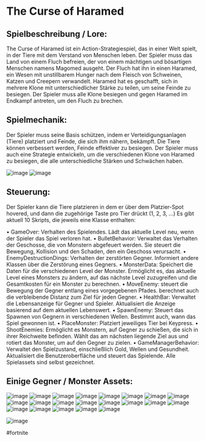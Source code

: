 # The Curse of Haramed
## Spielbeschreibung / Lore:
The Curse of Haramed ist ein Action-Strategiespiel, das in einer Welt spielt, in der Tiere mit dem Verstand von Menschen leben. Der Spieler muss das Land von einem Fluch befreien, der von einem mächtigen und bösartigen Menschen namens Magomed ausgeht. Der Fluch hat ihn in einen Haramed, ein Wesen mit unstillbarem Hunger nach dem Fleisch von Schweinen, Katzen und Creepern verwandelt. Haramed hat es geschafft, sich in mehrere Klone mit unterschiedlicher Stärke zu teilen, um seine Feinde zu besiegen. Der Spieler muss alle Klone besiegen und gegen Haramed im Endkampf antreten, um den Fluch zu brechen.

## Spielmechanik:
Der Spieler muss seine Basis schützen, indem er Verteidigungsanlagen (Tiere) platziert und Feinde, die sich ihm nähern, bekämpft. Die Tiere können verbessert werden, Feinde effektiver zu besiegen. Der Spieler muss auch eine Strategie entwickeln, um die verschiedenen Klone von Haramed zu besiegen, die alle unterschiedliche Stärken und Schwächen haben. 
  
![image](https://user-images.githubusercontent.com/79400664/232307601-b9d686e4-6149-4c41-8717-7cd7992d7c0e.png)
![image](https://user-images.githubusercontent.com/79400664/232307608-b7067a65-5424-4a42-beb1-be924cecff43.png)

## Steuerung:
Der Spieler kann die Tiere platzieren in dem er über dem Platzier-Spot hovered, und dann die zugehörige Taste pro Tier drückt (1, 2, 3, …)
Es gibt aktuell 10 Skripts, die jeweils eine Klasse enthalten:

•	GameOver: Verhalten des Spielendes. Lädt das aktuelle Level neu, wenn der Spieler das Spiel verloren hat.
•	BulletBehavior: Verwaltet das Verhalten der Geschosse, die von Monstern abgefeuert werden. Sie steuert die Bewegung, Kollision und den Schaden, den ein Geschoss verursacht.
•	EnemyDestructionDings: Verhalten der zerstörten Gegner. Informiert andere Klassen über die Zerstörung eines Gegners.
•	MonsterData: Speichert die Daten für die verschiedenen Level der Monster. Ermöglicht es, das aktuelle Level eines Monsters zu ändern, auf das nächste Level zuzugreifen und die Gesamtkosten für ein Monster zu berechnen.
•	MoveEnemy: steuert die Bewegung der Gegner entlang eines vorgegebenen Pfades. berechnet auch die verbleibende Distanz zum Ziel für jeden Gegner.
•	HealthBar: Verwaltet die Lebensanzeige für Gegner und Spieler. Aktualisiert die Anzeige basierend auf dem aktuellen Lebenswert.
•	SpawnEnemy: Steuert das Spawnen von Gegnern in verschiedenen Wellen. Bestimmt auch, wann das Spiel gewonnen ist.
•	PlaceMonster: Platziert jeweiliges Tier bei Keypress.
•	ShootEnemies: Ermöglicht es Monstern, auf Gegner zu schießen, die sich in ihrer Reichweite befinden. Wählt das am nächsten liegende Ziel aus und rotiert das Monster, um auf den Gegner zu zielen.
•	GameManagerBehavior: Verwaltet den Spielzustand, einschließlich Gold, Wellen und Gesundheit. Aktualisiert die Benutzeroberfläche und steuert das Spielende.
Alle Spielassets sind selbst gezeichnet.

## Einige Gegner / Monster Assets: 

![image](https://user-images.githubusercontent.com/79400664/232307641-f24a8d50-d450-41bb-aa10-f0cae1b293a4.png)
![image](https://user-images.githubusercontent.com/79400664/232307647-60728c97-9d95-4665-b5f1-24f8eb2516f4.png)
![image](https://user-images.githubusercontent.com/79400664/232307650-802e6b58-8b1f-45e6-84f6-3205cc37c04f.png)
![image](https://user-images.githubusercontent.com/79400664/232307654-7edef2ae-9cf5-4628-bd3e-8a499f298006.png)
![image](https://user-images.githubusercontent.com/79400664/232307659-93d80a06-686f-41bb-a6b1-cfad7bf07537.png)
![image](https://user-images.githubusercontent.com/79400664/232307660-c6a2dbe1-dbc2-437d-a0e4-098f9124e912.png)
![image](https://user-images.githubusercontent.com/79400664/232307661-e2172450-6e0f-4b7d-9552-83caddf9a092.png)
![image](https://user-images.githubusercontent.com/79400664/232307664-457bf546-4a3c-488f-b696-51008c32563b.png)
![image](https://user-images.githubusercontent.com/79400664/232307671-a2ce01e2-e12a-44ea-a95c-a9f3e47b8f1b.png)
![image](https://user-images.githubusercontent.com/79400664/232307673-32b32ac8-8f14-423f-9067-56d892850cbe.png)
![image](https://user-images.githubusercontent.com/79400664/232307678-a746d47d-21cd-4857-8b23-d658ae8c0d50.png)
![image](https://user-images.githubusercontent.com/79400664/232307679-efb9cb4d-5412-4067-bc27-b3889732c480.png)
![image](https://user-images.githubusercontent.com/79400664/232307680-fe473af9-d4b1-4507-8001-200ba5b2ef88.png)
![image](https://user-images.githubusercontent.com/79400664/232307683-341932a8-bd99-46fd-8b1f-df2daf01d641.png)
![image](https://user-images.githubusercontent.com/79400664/232307686-adf6ef04-38d4-4fb8-a81f-e7eeec223e43.png)
![image](https://user-images.githubusercontent.com/79400664/232307687-a7d4a952-d048-4c1a-afa6-53dfd41366da.png)
![image](https://user-images.githubusercontent.com/79400664/232307691-de95a7cc-bbdc-487b-b890-63b76b7676dc.png)
![image](https://user-images.githubusercontent.com/79400664/232307695-93fa2d35-2655-49f0-ac29-fa987ffdc98c.png)
![image](https://user-images.githubusercontent.com/79400664/232307698-0aad190b-260c-4ad5-896b-98acad17376e.png)
![image](https://user-images.githubusercontent.com/79400664/232307702-71c75383-2c4c-49a3-a170-cd5a497f3555.png)
![image](https://user-images.githubusercontent.com/79400664/232307704-3fb7d518-eb58-4ef8-ae45-7a652fc150c6.png)

![image](https://user-images.githubusercontent.com/79400664/232307706-0fba78e4-66bc-4479-9175-0b287418678c.png)

       
 
#fortnite